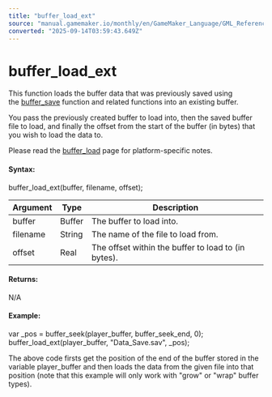 ```yaml
---
title: "buffer_load_ext"
source: "manual.gamemaker.io/monthly/en/GameMaker_Language/GML_Reference/Buffers/buffer_load_ext.htm"
converted: "2025-09-14T03:59:43.649Z"
---
```


# buffer\_load\_ext

This function loads the buffer data that was previously saved using the [buffer\_save](../../../../../../GameMaker_Language/GML_Reference/Buffers/buffer_save.md) function and related functions into an existing buffer.

You pass the previously created buffer to load into, then the saved buffer file to load, and finally the offset from the start of the buffer (in bytes) that you wish to load the data to.

Please read the [buffer\_load](buffer_load.md) page for platform-specific notes.

#### Syntax:

buffer\_load\_ext(buffer, filename, offset);

| Argument | Type | Description |
| --- | --- | --- |
| buffer | Buffer | The buffer to load into. |
| filename | String | The name of the file to load from. |
| offset | Real | The offset within the buffer to load to (in bytes). |

#### Returns:

N/A

#### Example:

var \_pos = buffer\_seek(player\_buffer, buffer\_seek\_end, 0);
buffer\_load\_ext(player\_buffer, "Data\_Save.sav", \_pos);

The above code firsts get the position of the end of the buffer stored in the variable player\_buffer and then loads the data from the given file into that position (note that this example will only work with "grow" or "wrap" buffer types).